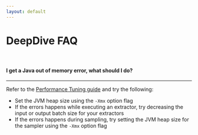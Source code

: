 ```yaml
---
layout: default
---
```


# DeepDive FAQ

<br/>

#### I get a Java out of memory error, what should I do?
---
Refer to the [Performance Tuning guide](/doc/performance.html) and try the following:

- Set the JVM heap size using the `-Xmx` option flag
- If the errors happens while executing an extractor, try decreasing the input or output batch size for your extractors
- If the errors happens during sampling, try setting the JVM heap size for the sampler using the `-Xmx` option flag